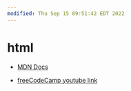 ```yaml
---
modified: Thu Sep 15 09:51:42 EDT 2022
---
```

# html

- [MDN Docs](https://developer.mozilla.org/en-US/docs/Learn/HTML)

- [freeCodeCamp youtube link](https://www.youtube.com/watch?v=a_iQb1lnAEQ)

